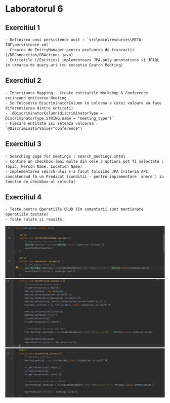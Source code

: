 # Laboratorul 6

## Exercitiul 1
	- Definirea unui persistence unit : `src\main\resources\META-INF\persistence.xml`
	- Crearea de EntityManager pentru preluarea de tranzactii (/DBConnection/DBActions.java) 
	- Entitatile (/Entities) implementeaza JPA-only annotations si JPAQL in crearea de query-uri (cu exceptia Search Meeting)

## Exercitiul 2
	- Inheritance Mapping - Create entitatile Workshop & Conference extinzand entitatea Meeting
	- Se foloseste DiscriminatorColumn (o coloana a carei valoare va face diferentierea dintre entitati)
	- `@DiscriminatorColumn(discriminatorType = DiscriminatorType.STRING,name = "meeting_type")`
	- Fiecare entitate isi seteaza valoarea : `@DiscriminatorValue("conference")` 
    
## Exercitiul 3
	- Searching page for meetings : search_meetings.xhtml
	- Contine un checkbox (mai multe din cele 3 optiuni pot fi selectate : Topic, Person Name, Location Name)
	- Implementarea search-ului s-a facut folosind JPA Criteria API, concatenand la un Predicat (conditii - pentru implementare `where`) in functie de checkbox-ul selectat

## Exercitiul 4
	- Teste pentru Operatiile CRUD (In comentarii sunt mentionate operatiile testate) 
	- Toate rulate si reusite:

![Screenshot](src/test/java/Entities/test_succeeded_1.png)
![Screenshot](src/test/java/Entities/test_succeeded_2.png)
![Screenshot](src/test/java/Entities/test_succeeded_3.png)
